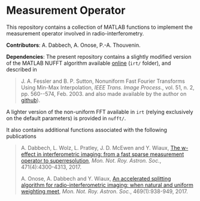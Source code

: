 # Measurement Operator

This repository contains a collection of MATLAB functions to implement the measurement operator involved in radio-interferometry.

**Contributors**: A. Dabbech, A. Onose, P.-A. Thouvenin.

**Dependencies**: The present repository contains a slightly modified version of the MATLAB NUFFT algorithm available [online](http://web.eecs.umich.edu/~fessler/irt/fessler.tgz) (`irt/` folder), and described in
> J. A. Fessler and B. P. Sutton, Nonuniform Fast Fourier Transforms Using Min-Max Interpolation, *IEEE Trans. Image Process.*, vol. 51, n. 2, pp. 560--574, Feb. 2003.
and also made available by the author on [github](https://github.com/JeffFessler/mirt)).

A lighter version of the non-uniform FFT available in `irt` (relying exclusively on the default parameters) is provided in `nufft/`.

It also contains additional functions associated with the following publications
> A. Dabbech, L. Wolz, L. Pratley, J. D. McEwen and Y. Wiaux, [The w-effect in interferometric imaging: from a fast sparse measurement operator to superresolution](http://dx.doi.org/10.1093/mnras/stx1775), *Mon. Not. Roy. Astron. Soc.*, 471(4):4300-4313, 2017.
>
> A. Onose, A. Dabbech and Y. Wiaux, [An accelerated splitting algorithm for radio-interferometric imaging: when natural and uniform weighting meet](http://dx.doi.org/10.1093/mnras/stx755), *Mon. Not. Roy. Astron. Soc.*, 469(1):938-949, 2017.
